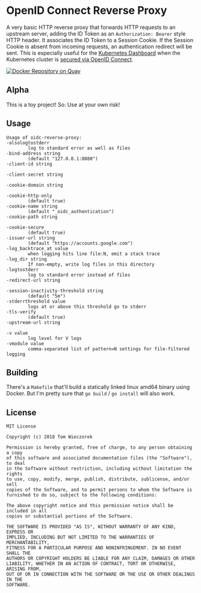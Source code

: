 # OpenID Connect Reverse Proxy

A very basic HTTP reverse proxy that forwards HTTP requests to an upstream
server, adding the ID Token as an `Authorization: Bearer` style HTTP header.
It associates the ID Token to a Session Cookie. If the Session Cookie is
absent from incoming requests, an authentication redirect will be sent. This
is especially useful for the [Kubernetes Dashboard][kdb] when the Kubernetes
cluster is [secured via OpenID Connect][k8s-oidc].

[![Docker Repository on Quay](https://quay.io/repository/twz123/oidc-reverse-proxy/status "Docker Repository on Quay")](https://quay.io/repository/twz123/oidc-reverse-proxy)

[kdb]: https://github.com/kubernetes/dashboard
[k8s-oidc]: https://kubernetes.io/docs/admin/authentication/#openid-connect-tokens

## Alpha

This is a toy project! So: Use at your own risk!

## Usage

    Usage of oidc-reverse-proxy:
    -alsologtostderr
            log to standard error as well as files
    -bind-address string
            (default "127.0.0.1:8080")
    -client-id string

    -client-secret string

    -cookie-domain string

    -cookie-http-only
            (default true)
    -cookie-name string
            (default "_oidc_authentication")
    -cookie-path string

    -cookie-secure
            (default true)
    -issuer-url string
            (default "https://accounts.google.com")
    -log_backtrace_at value
            when logging hits line file:N, emit a stack trace
    -log_dir string
            If non-empty, write log files in this directory
    -logtostderr
            log to standard error instead of files
    -redirect-url string

    -session-inactivity-threshold string
            (default "5m")
    -stderrthreshold value
            logs at or above this threshold go to stderr
    -tls-verify
            (default true)
    -upstream-url string

    -v value
            log level for V logs
    -vmodule value
            comma-separated list of pattern=N settings for file-filtered logging

## Building

There's a `Makefile` that'll build a statically linked linux amd64 binary
using Docker. But I'm pretty sure that `go build` / `go install` will also
work.

## License

    MIT License

    Copyright (c) 2018 Tom Wieczorek

    Permission is hereby granted, free of charge, to any person obtaining a copy
    of this software and associated documentation files (the "Software"), to deal
    in the Software without restriction, including without limitation the rights
    to use, copy, modify, merge, publish, distribute, sublicense, and/or sell
    copies of the Software, and to permit persons to whom the Software is
    furnished to do so, subject to the following conditions:

    The above copyright notice and this permission notice shall be included in all
    copies or substantial portions of the Software.

    THE SOFTWARE IS PROVIDED "AS IS", WITHOUT WARRANTY OF ANY KIND, EXPRESS OR
    IMPLIED, INCLUDING BUT NOT LIMITED TO THE WARRANTIES OF MERCHANTABILITY,
    FITNESS FOR A PARTICULAR PURPOSE AND NONINFRINGEMENT. IN NO EVENT SHALL THE
    AUTHORS OR COPYRIGHT HOLDERS BE LIABLE FOR ANY CLAIM, DAMAGES OR OTHER
    LIABILITY, WHETHER IN AN ACTION OF CONTRACT, TORT OR OTHERWISE, ARISING FROM,
    OUT OF OR IN CONNECTION WITH THE SOFTWARE OR THE USE OR OTHER DEALINGS IN THE
    SOFTWARE.
